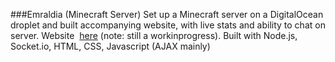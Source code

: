 ###Emraldia (Minecraft Server)
Set up a Minecraft server on a DigitalOcean droplet and built accompanying website, with live 
stats and ability to chat on server. Website ​
[here​](http://emraldia.com/) (note: still a work­in­progress). Built with 
Node.js, Socket.io, HTML, CSS, Javascript (AJAX mainly) 